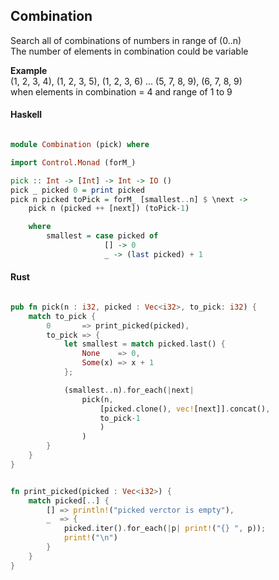 
## Combination

Search all of combinations of numbers in range of (0..n) </br>
The number of elements in combination could be variable 

**Example** </br>
(1, 2, 3, 4), (1, 2, 3, 5), (1, 2, 3, 6) ... (5, 7, 8, 9), (6, 7, 8, 9) </br>
when elements in combination = 4 and range of 1 to 9


#### Haskell


```haskell

module Combination (pick) where

import Control.Monad (forM_)

pick :: Int -> [Int] -> Int -> IO ()
pick _ picked 0 = print picked
pick n picked toPick = forM_ [smallest..n] $ \next -> 
    pick n (picked ++ [next]) (toPick-1) 

    where
        smallest = case picked of 
                     [] -> 0
                     _ -> (last picked) + 1

```


#### Rust


```rust

pub fn pick(n : i32, picked : Vec<i32>, to_pick: i32) {
    match to_pick {
        0       => print_picked(picked),
        to_pick => {
            let smallest = match picked.last() {   
                None    => 0,
                Some(x) => x + 1
            };

            (smallest..n).for_each(|next|  
                pick(n, 
                    [picked.clone(), vec![next]].concat(),
                    to_pick-1
                    )
                ) 
        } 
    } 
}


fn print_picked(picked : Vec<i32>) {
    match picked[..] {
        [] => println!("picked verctor is empty"),
        _  => {
            picked.iter().for_each(|p| print!("{} ", p));
            print!("\n")
        }
    }
}

```







